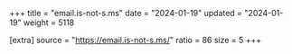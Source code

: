 +++
title = "email.is-not-s.ms"
date = "2024-01-19"
updated = "2024-01-19"
weight = 5118

[extra]
source = "https://email.is-not-s.ms/"
ratio = 86
size = 5
+++

